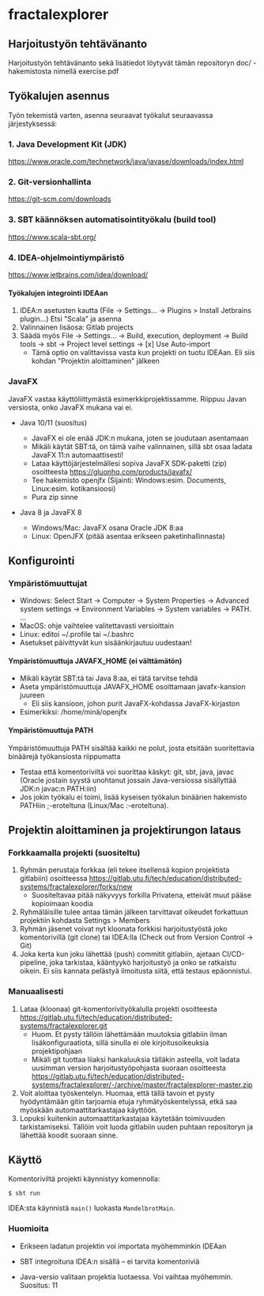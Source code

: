 # fractalexplorer

## Harjoitustyön tehtävänanto
Harjoitustyön tehtävänanto sekä lisätiedot löytyvät tämän repositoryn doc/ -hakemistosta nimellä exercise.pdf

## Työkalujen asennus
Työn tekemistä varten, asenna seuraavat työkalut seuraavassa järjestyksessä:

### 1. Java Development Kit (JDK)
https://www.oracle.com/technetwork/java/javase/downloads/index.html

### 2. Git-versionhallinta
https://git-scm.com/downloads

### 3. SBT käännöksen automatisointityökalu (build tool)
https://www.scala-sbt.org/

### 4. IDEA-ohjelmointiympäristö
https://www.jetbrains.com/idea/download/

#### Työkalujen integrointi IDEAan
1. IDEA:n asetusten kautta (File -> Settings... -> Plugins > Install Jetbrains plugin...) Etsi "Scala" ja asenna
2. Valinnainen lisäosa: Gitlab projects
3. Säädä myös File -> Settings... -> Build, execution, deployment -> Build tools -> sbt -> Project level settings -> [x] Use Auto-import
    - Tämä optio on valittavissa vasta kun projekti on tuotu IDEAan. Eli siis kohdan "Projektin aloittaminen" jälkeen

### JavaFX
JavaFX vastaa käyttöliittymästä esimerkkiprojektissamme. Riippuu Javan versiosta, onko JavaFX mukana vai ei.

- Java 10/11 (suositus)
    - JavaFX ei ole enää JDK:n mukana, joten se joudutaan asentamaan
    - Mikäli käytät SBT:tä, on tämä vaihe valinnainen, sillä sbt osaa ladata JavaFX 11:n automaattisesti!
    - Lataa käyttöjärjestelmällesi sopiva JavaFX SDK-paketti (zip) osoitteesta https://gluonhq.com/products/javafx/
    - Tee hakemisto openjfx (Sijainti: Windows:esim. Documents, Linux:esim. kotikansioosi)
    - Pura zip sinne

- Java 8 ja JavaFX 8
    - Windows/Mac: JavaFX osana Oracle JDK 8:aa
    - Linux: OpenJFX (pitää asentaa erikseen paketinhallinnasta)

## Konfigurointi

### Ympäristömuuttujat

- Windows: Select Start -> Computer -> System Properties -> Advanced system settings -> Environment Variables -> System variables -> PATH. ...
- MacOS: ohje vaihtelee valitettavasti versioittain
- Linux: editoi ~/.profile tai ~/.bashrc
- Asetukset päivittyvät kun sisäänkirjautuu uudestaan!

#### Ympäristömuuttuja JAVAFX_HOME (ei välttämätön)
- Mikäli käytät SBT:tä tai Java 8:aa, ei tätä tarvitse tehdä
- Aseta ympäristömuuttuja JAVAFX_HOME osoittamaan javafx-kansion juureen
    - Eli siis kansioon, johon purit JavaFX-kohdassa JavaFX-kirjaston
- Esimerkiksi: /home/minä/openjfx

#### Ympäristömuuttuja PATH
Ympäristömuuttuja PATH sisältää kaikki ne polut, josta etsitään suoritettavia binäärejä työkansiosta riippumatta
- Testaa että komentoriviltä voi suorittaa käskyt: git, sbt, java, javac (Oracle jostain syystä unohtanut jossain Java-versiossa sisällyttää JDK:n javac:n PATH:iin)
- Jos jokin työkalu ei toimi, lisää kyseisen työkalun binäärien hakemisto PATHiin ;-eroteltuna (Linux/Mac :-eroteltuna).

## Projektin aloittaminen ja projektirungon lataus

### Forkkaamalla projekti (suositeltu)
1. Ryhmän perustaja forkkaa (eli tekee itsellensä kopion projektista gitlabiin) osoitteessa https://gitlab.utu.fi/tech/education/distributed-systems/fractalexplorer/forks/new
    - Suositeltavaa pitää näkyvyys forkilla Privatena, etteivät muut pääse kopioimaan koodia
2. Ryhmäläisille tulee antaa tämän jälkeen tarvittavat oikeudet forkattuun projektiin kohdasta Settings > Members
3. Ryhmän jäsenet voivat nyt kloonata forkkisi harjoitustyöstä joko komentorivillä (git clone) tai IDEA:lla (Check out from Version Control -> Git)
4. Joka kerta kun joku lähettää (push) commitit gitlabiin, ajetaan CI/CD-pipeline, joka tarkistaa, kääntyykö harjoitustyö ja onko se ratkaistu oikein. Ei siis kannata pelästyä ilmoitusta siitä, että testaus epäonnistui.

### Manuaalisesti
1. Lataa (kloonaa) git-komentorivityökalulla projekti osoitteesta https://gitlab.utu.fi/tech/education/distributed-systems/fractalexplorer.git
    - Huom. Et pysty tällöin lähettämään muutoksia gitlabiin ilman lisäkonfiguraatiota, sillä sinulla ei ole kirjoitusoikeuksia projektipohjaan
    - Mikäli git tuottaa liiaksi hankaluuksia tälläkin asteella, voit ladata uusimman version harjoitustyöpohjasta suoraan osoitteesta https://gitlab.utu.fi/tech/education/distributed-systems/fractalexplorer/-/archive/master/fractalexplorer-master.zip
2. Voit aloittaa työskentelyn. Huomaa, että tällä tavoin et pysty hyödyntämään gitin tarjoamia etuja ryhmätyöskentelyssä, etkä saa myöskään automaattitarkastajaa käyttöön.
3. Lopuksi kuitenkin automaattitarkastajaa käytetään toimivuuden tarkistamiseksi. Tällöin voit luoda gitlabiin uuden puhtaan repositoryn ja lähettää koodit suoraan sinne.


## Käyttö
Komentoriviltä projekti käynnistyy komennolla:

```shell
$ sbt run
```

IDEA:sta käynnistä `main()` luokasta `MandelbrotMain`.

### Huomioita

- Erikseen ladatun projektin voi importata myöhemminkin IDEAan

- SBT integroituna IDEA:n sisällä – ei tarvita komentoriviä

- Java-versio valitaan projektia luotaessa. Voi vaihtaa myöhemmin. Suositus: 11

